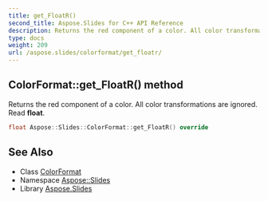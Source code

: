 ```yaml
---
title: get_FloatR()
second_title: Aspose.Slides for C++ API Reference
description: Returns the red component of a color. All color transformations are ignored. Read float.
type: docs
weight: 209
url: /aspose.slides/colorformat/get_floatr/
---
```

## ColorFormat::get_FloatR() method


Returns the red component of a color. All color transformations are ignored. Read **float**.

```cpp
float Aspose::Slides::ColorFormat::get_FloatR() override
```

## See Also

* Class [ColorFormat](../)
* Namespace [Aspose::Slides](../../)
* Library [Aspose.Slides](../../../)